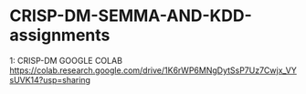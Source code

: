 # CRISP-DM-SEMMA-AND-KDD-assignments
1: CRISP-DM GOOGLE COLAB 
https://colab.research.google.com/drive/1K6rWP6MNgDytSsP7Uz7Cwjx_VYsUVK14?usp=sharing
